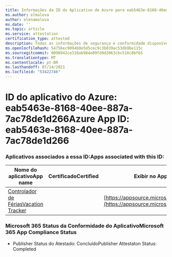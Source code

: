 ```yaml
---
title: Informações da ID do Aplicativo do Azure para eab5463e-8168-40ee-887a-7ac78de1d266
ms.author: elmalova
author: elenamalova
ms.date: ''
ms.topic: article
ms.service: attestation
certification_type: attested
description: Todas as informações de segurança e conformidade disponíveis para eab5463e-8168-40ee-887a-7ac78de1d266.
ms.openlocfilehash: 54756ec9094b9e5d5cec9c3b839ac53db9be115c
ms.sourcegitcommit: 0098942ce316ab984e09fd9d2063cbc516c8bfb5
ms.translationtype: MT
ms.contentlocale: pt-BR
ms.lasthandoff: 07/14/2021
ms.locfileid: "53422746"
---
```

# <a name="azure-app-id-eab5463e-8168-40ee-887a-7ac78de1d266"></a><span data-ttu-id="8ed9e-103">ID do aplicativo do Azure: eab5463e-8168-40ee-887a-7ac78de1d266</span><span class="sxs-lookup"><span data-stu-id="8ed9e-103">Azure App ID: eab5463e-8168-40ee-887a-7ac78de1d266</span></span>


### <a name="apps-associated-with-this-id"></a><span data-ttu-id="8ed9e-104">Aplicativos associados a essa ID:</span><span class="sxs-lookup"><span data-stu-id="8ed9e-104">Apps associated with this ID:</span></span>
| <span data-ttu-id="8ed9e-105">**Nome do aplicativo**</span><span class="sxs-lookup"><span data-stu-id="8ed9e-105">**App name**</span></span> | <span data-ttu-id="8ed9e-106">**Certificado**</span><span class="sxs-lookup"><span data-stu-id="8ed9e-106">**Certified**</span></span> | <span data-ttu-id="8ed9e-107">**Exibir no AppSource**</span><span class="sxs-lookup"><span data-stu-id="8ed9e-107">**View in AppSource**</span></span> |
|-|-|-|
| [<span data-ttu-id="8ed9e-108">Controlador de Férias</span><span class="sxs-lookup"><span data-stu-id="8ed9e-108">Vacation Tracker</span></span>](https://docs.microsoft.com/en-us/microsoft-365-app-certification/forward/WA200002167) |  | [https://appsource.microsoft.com/product/office/WA200002167](https://appsource.microsoft.com/product/office/WA200002167) |

### <a name="microsoft-365-app-compliance-status"></a><span data-ttu-id="8ed9e-109">Microsoft 365 Status da Conformidade do Aplicativo</span><span class="sxs-lookup"><span data-stu-id="8ed9e-109">Microsoft 365 App Compliance Status</span></span>
- <span data-ttu-id="8ed9e-110">Publisher Status do Atestado: Concluído</span><span class="sxs-lookup"><span data-stu-id="8ed9e-110">Publisher Attestaton Status: Completed</span></span>
